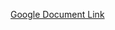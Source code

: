 [Google Document Link](https://docs.google.com/document/d/1ZFwuv0voT_mqbLV0zlMIhk3cHVcH7g5M8_qLG1XptYE/edit?tab=t.0)
